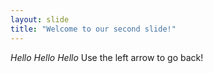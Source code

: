 ```yaml
---
layout: slide
title: "Welcome to our second slide!"
---
```

*Hello Hello Hello*
Use the left arrow to go back!
